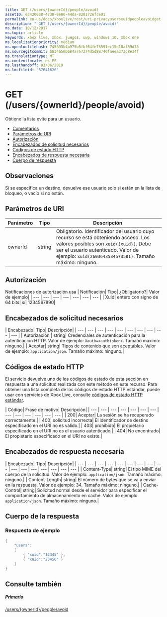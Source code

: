```yaml
---
title: GET (/users/{ownerId}/people/avoid)
assetID: e3420658-4738-8e80-44da-8281726fce01
permalink: en-us/docs/xboxlive/rest/uri-privacyusersxuidpeopleavoidget.html
description: " GET (/users/{ownerId}/people/avoid)"
ms.date: 10/12/2017
ms.topic: article
keywords: xbox live, xbox, juegos, uwp, windows 10, xbox one
ms.localizationpriority: medium
ms.openlocfilehash: 745893b4b975b5fbf64fe76591ec15d18af59d73
ms.sourcegitcommit: b034650b684a767274d5d88746faeea373c8e34f
ms.translationtype: MT
ms.contentlocale: es-ES
ms.lasthandoff: 03/06/2019
ms.locfileid: "57641620"
---
```

# <a name="get-usersowneridpeopleavoid"></a>GET (/users/{ownerId}/people/avoid)
Obtiene la lista evite para un usuario.

  * [Comentarios](#ID4EQ)
  * [Parámetros de URI](#ID4EZ)
  * [Autorización](#ID4EEB)
  * [Encabezados de solicitud necesarios](#ID4EJC)
  * [Códigos de estado HTTP](#ID4EYD)
  * [Encabezados de respuesta necesaria](#ID4E1F)
  * [Cuerpo de respuesta](#ID4ESH)

<a id="ID4EQ"></a>


## <a name="remarks"></a>Observaciones

Si se especifica un destino, devuelve ese usuario solo si están en la lista de bloqueo, o vacío si no están.

<a id="ID4EZ"></a>


## <a name="uri-parameters"></a>Parámetros de URI

| Parámetro| Tipo| Descripción|
| --- | --- | --- |
| ownerId| string| Obligatorio. Identificador del usuario cuyo recurso se está obteniendo acceso. Los valores posibles son <code>xuid({xuid})</code>. Debe ser el usuario autenticado. Valor de ejemplo: <code>xuid(2603643534573581)</code>. Tamaño máximo: ninguno. |

<a id="ID4EEB"></a>


## <a name="authorization"></a>Autorización

Notificaciones de autorización usa | Notificación| Tipo| ¿Obligatorio?| Valor de ejemplo|
| --- | --- | --- | --- | --- | --- | --- |
| Xuid| entero con signo de 64 bits| sí| 1234567890|

<a id="ID4EJC"></a>


## <a name="required-request-headers"></a>Encabezados de solicitud necesarios

| Encabezado| Tipo| Descripción|
| --- | --- | --- | --- | --- | --- | --- | --- | --- | --- |
| Autorización | string| Credenciales de autenticación para la autenticación HTTP. Valor de ejemplo: <code>Xauth=&lt;authtoken></code>. Tamaño máximo: ninguno.|
| Aceptar| string| Tipos de contenido que son aceptables. Valor de ejemplo: <code>application/json</code>. Tamaño máximo: ninguno.|

<a id="ID4EYD"></a>


## <a name="http-status-codes"></a>Códigos de estado HTTP

El servicio devuelve uno de los códigos de estado de esta sección en respuesta a una solicitud realizada con este método en este recurso. Para obtener una lista completa de los códigos de estado HTTP estándar, puede usar con servicios de Xbox Live, consulte [códigos de estado HTTP estándar](../../additional/httpstatuscodes.md).

| Código| Frase de motivo| Descripción|
| --- | --- | --- | --- | --- | --- | --- | --- | --- | --- | --- | --- | --- |
| 200| Aceptar| La sesión se ha recuperado correctamente.|
| 400| solicitud incorrecta| El identificador de destino especificado en el URI no es válido.|
| 403| prohibido| El propietario especificado en el URI no es el usuario autenticado.|
| 404| No encontrado| El propietario especificado en el URI no existe.|

<a id="ID4E1F"></a>


## <a name="required-response-headers"></a>Encabezados de respuesta necesaria

| Encabezado| Tipo| Descripción|
| --- | --- | --- | --- | --- | --- | --- | --- | --- | --- | --- | --- | --- | --- | --- | --- |
| Content-Type| string| El tipo MIME del cuerpo de la solicitud. Valor de ejemplo: <code>application/json</code>. Tamaño máximo: ninguno.|
| Content-Length| string| El número de bytes que se va a enviar en la respuesta. Valor de ejemplo: 34. Tamaño máximo: ninguno.|
| Cache-Control| string| Solicitud normal desde el servidor para especificar el comportamiento de almacenamiento en caché. Valor de ejemplo: <code>application/json</code>. Tamaño máximo: ninguno.|

<a id="ID4ESH"></a>


## <a name="response-body"></a>Cuerpo de la respuesta

<a id="ID4EYH"></a>


### <a name="sample-response"></a>Respuesta de ejemplo


```cpp
{
    "users":
    [
        { "xuid":"12345" },
        { "xuid":"23456" }
    ]
}

```


<a id="ID4EDAAC"></a>


## <a name="see-also"></a>Consulte también

<a id="ID4EFAAC"></a>


##### <a name="parent"></a>Primario

[/users/{ownerId}/people/avoid](uri-privacyusersxuidpeopleavoid.md)
